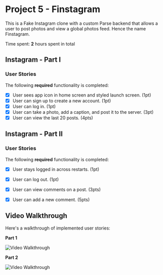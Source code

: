 # Project 5 - Finstagram

This is a Fake Instagram clone with a custom Parse backend that allows a user to post photos and view a global photos feed.
Hence the name Finstagram.

Time spent: **2** hours spent in total

## Instagram - Part I

### User Stories

The following **required** functionality is completed:

- [x] User sees app icon in home screen and styled launch screen. (1pt)
- [x] User can sign up to create a new account. (1pt)
- [x] User can log in. (1pt)
- [x] User can take a photo, add a caption, and post it to the server. (3pt)
- [x] User can view the last 20 posts. (4pts)

## Instagram - Part II

### User Stories

The following **required** functionality is completed:

- [x] User stays logged in across restarts. (1pt)
- [x] User can log out. (1pt)
- [x] User can view comments on a post. (3pts)
- [x] User can add a new comment. (5pts)


## Video Walkthrough

Here's a walkthrough of implemented user stories:

****Part 1****

<img src='https://recordit.co/m8A69uPYnh.gif' title='Video Walkthrough' width='' alt='Video Walkthrough' />

****Part 2****

<img src='https://recordit.co/o2HWk5z4OJ.gif' title='Video Walkthrough' width='' alt='Video Walkthrough' />
